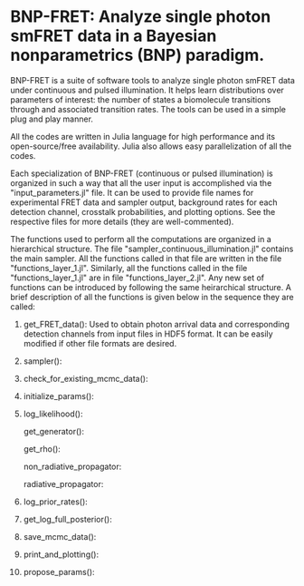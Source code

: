 # BNP-FRET: Analyze single photon smFRET data in a Bayesian nonparametrics (BNP) paradigm.

BNP-FRET is a suite of software tools to analyze single photon smFRET data under continuous and pulsed illumination. It helps learn distributions over parameters of interest: the number of states a biomolecule transitions through and associated transition rates. The tools can be used in a simple plug and play manner. 

All the codes are written in Julia language for high performance and its open-source/free availability. Julia also allows easy parallelization of all the codes.

Each specialization of BNP-FRET (continuous or pulsed illumination) is organized in such a way that all the user input is accomplished via the "input_parameters.jl" file. It can be used to provide file names for experimental FRET data and sampler output, background rates for each detection channel, crosstalk probabilities, and plotting options. See the respective files for more details (they are well-commented).

The functions used to perform all the computations are organized in a hierarchical structure. The file "sampler_continuous_illumination.jl" contains the main sampler. All the functions called in that file are written in the file "functions_layer_1.jl". Similarly, all the functions called in the file "functions_layer_1.jl" are in file "functions_layer_2.jl". Any new set of functions can be introduced by following the same heirarchical structure. A brief description of all the functions is given below in the sequence they are called:

1. get_FRET_data(): Used to obtain photon arrival data and corresponding detection channels from input files in HDF5 format. It can be easily modified if other file formats are desired.

2. sampler():

3. check_for_existing_mcmc_data():

4. initialize_params():

5. log_likelihood():

   get_generator():
   
   get_rho():
   
   non_radiative_propagator:
   
   radiative_propagator:

6. log_prior_rates():

7. get_log_full_posterior():

8. save_mcmc_data():

9. print_and_plotting():

10. propose_params():

